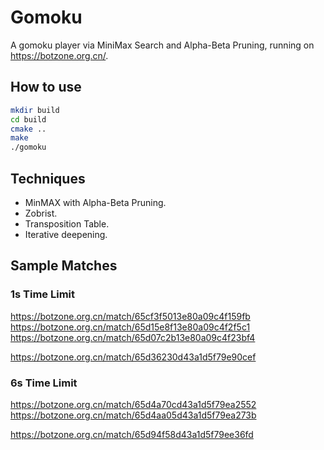 # Gomoku
A gomoku player via MiniMax Search and Alpha-Beta Pruning, running on https://botzone.org.cn/.

## How to use
```bash
mkdir build
cd build
cmake ..
make
./gomoku
```

## Techniques
- MinMAX with Alpha-Beta Pruning.
- Zobrist.
- Transposition Table.
- Iterative deepening.

## Sample Matches
### 1s Time Limit
https://botzone.org.cn/match/65cf3f5013e80a09c4f159fb
https://botzone.org.cn/match/65d15e8f13e80a09c4f2f5c1
https://botzone.org.cn/match/65d07c2b13e80a09c4f23bf4

https://botzone.org.cn/match/65d36230d43a1d5f79e90cef

### 6s Time Limit
https://botzone.org.cn/match/65d4a70cd43a1d5f79ea2552
https://botzone.org.cn/match/65d4aa05d43a1d5f79ea273b

https://botzone.org.cn/match/65d94f58d43a1d5f79ee36fd


